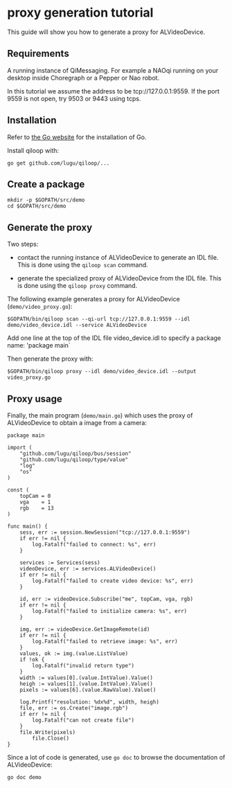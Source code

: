 # proxy generation tutorial

This guide will show you how to generate a proxy for ALVideoDevice.

## Requirements

A running instance of QiMessaging. For example a NAOqi running on your
desktop inside Choregraph or a Pepper or Nao robot.

In this tutorial we assume the address to be tcp://127.0.0.1:9559.
If the port 9559 is not open, try 9503 or 9443 using tcps.

## Installation

Refer to [the Go website](https://golang.org) for the installation of
Go.

Install qiloop with:

```
go get github.com/lugu/qiloop/...
```

## Create a package

```
mkdir -p $GOPATH/src/demo
cd $GOPATH/src/demo
```

## Generate the proxy

Two steps:
- contact the running instance of ALVideoDevice to generate an IDL
  file. This is done using the `qiloop scan` command.

- generate the specialized proxy of ALVideoDevice from the IDL file.
  This is done using the `qiloop proxy` command.

The following example generates a proxy for ALVideoDevice (`demo/video_proxy.go`):

```
$GOPATH/bin/qiloop scan --qi-url tcp://127.0.0.1:9559 --idl demo/video_device.idl --service ALVideoDevice
```

Add one line at the top of the IDL file video_device.idl to specify a
package name:
'package main`

Then generate the proxy with:
```
$GOPATH/bin/qiloop proxy --idl demo/video_device.idl --output video_proxy.go
```


## Proxy usage

Finally, the main program (`demo/main.go`) which uses the proxy of
ALVideoDevice to obtain a image from a camera:

```golang
package main

import (
	"github.com/lugu/qiloop/bus/session"
	"github.com/lugu/qiloop/type/value"
	"log"
	"os"
)

const (
	topCam = 0
	vga    = 1
	rgb    = 13
)

func main() {
	sess, err := session.NewSession("tcp://127.0.0.1:9559")
	if err != nil {
		log.Fatalf("failed to connect: %s", err)
	}

	services := Services(sess)
	videoDevice, err := services.ALVideoDevice()
	if err != nil {
		log.Fatalf("failed to create video device: %s", err)
	}

	id, err := videoDevice.Subscribe("me", topCam, vga, rgb)
	if err != nil {
		log.Fatalf("failed to initialize camera: %s", err)
	}

	img, err := videoDevice.GetImageRemote(id)
	if err != nil {
		log.Fatalf("failed to retrieve image: %s", err)
	}
	values, ok := img.(value.ListValue)
	if !ok {
		log.Fatalf("invalid return type")
	}
	width := values[0].(value.IntValue).Value()
	heigh := values[1].(value.IntValue).Value()
	pixels := values[6].(value.RawValue).Value()

	log.Printf("resolution: %dx%d", width, heigh)
	file, err := os.Create("image.rgb")
	if err != nil {
		log.Fatalf("can not create file")
	}
	file.Write(pixels)
        file.Close()
}
```

Since a lot of code is generated, use `go doc` to browse the
documentation of ALVideoDevice:
```
go doc demo

```
